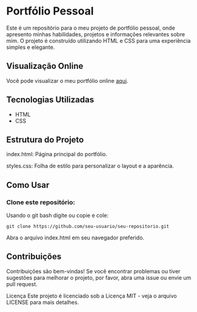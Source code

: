 <h1>Portfólio Pessoal</h1>
<p>Este é um repositório para o meu projeto de portfólio pessoal, onde apresento minhas habilidades, projetos e informações relevantes sobre mim. O projeto é construído utilizando HTML e CSS para uma experiência simples e elegante.</p>

<h2>Visualização Online</h2>
<p>Você pode visualizar o meu portfólio online <a target="_blank" href="https://portifolio-hehst6yzh-vinicius-s-projects-44aa51b6.vercel.app/">aqui</a>.</p>


<h2>Tecnologias Utilizadas</h2>
<ul>
  <li>HTML</li>
  <li>CSS</li>
</ul>

<h2>Estrutura do Projeto</h2>
<p>index.html: Página principal do portfólio.<p>
<p>styles.css: Folha de estilo para personalizar o layout e a aparência.<p>
  
<h2>Como Usar</h2>
<h3>Clone este repositório:</h3>
<p>Usando o git bash digite ou copie e cole:</p>
<code>git clone https://github.com/seu-usuario/seu-repositorio.git</code>
<p>Abra o arquivo index.html em seu navegador preferido.</p>

<h2>Contribuições</h2>
<p>Contribuições são bem-vindas! Se você encontrar problemas ou tiver sugestões para melhorar o projeto, por favor, abra uma issue ou envie um pull request.</p>

Licença
Este projeto é licenciado sob a Licença MIT - veja o arquivo LICENSE para mais detalhes.
